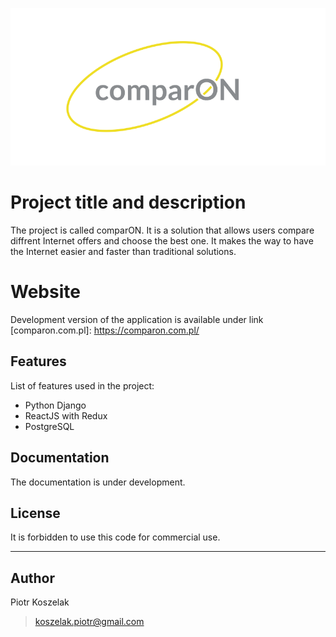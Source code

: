 <p align="center">
  <img 
        width="600" 
        src="https://github.com/PiotrKoszelak/comparon/blob/dev/frontend/resources/src/img/logo_png.png" 
        alt="compareON logo"
  >
</p>

# Project title and description

The project is called comparON. 
It is a solution that allows users compare diffrent Internet offers and choose the best one.
It makes the way to have the Internet easier and faster than traditional solutions.

# Website

Development version of the application is available under link [comparon.com.pl]: https://comparon.com.pl/


## Features

List of features used in the project:

* Python Django
* ReactJS with Redux
* PostgreSQL


## Documentation

The documentation is under development.


## License

It is forbidden to use this code for commercial use.

---

## Author

Piotr Koszelak 
> koszelak.piotr@gmail.com